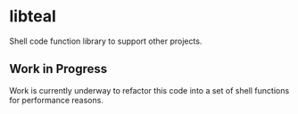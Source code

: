 # libteal

Shell code function library to support other projects.


## Work in Progress

Work is currently underway to refactor this code into a set of shell functions for performance
reasons.
